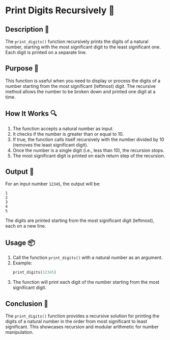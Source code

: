 # Print Digits Recursively 📝

## Description 🎯

The `print_digits()` function recursively prints the digits of a natural number, starting with the most significant digit to the least significant one. Each digit is printed on a separate line.

## Purpose 🎯

This function is useful when you need to display or process the digits of a number starting from the most significant (leftmost) digit.
The recursive method allows the number to be broken down and printed one digit at a time.

## How It Works 🔍

1. The function accepts a natural number as input.
2. It checks if the number is greater than or equal to 10.
3. If true, the function calls itself recursively with the number divided by 10 (removes the least significant digit).
4. Once the number is a single digit (i.e., less than 10), the recursion stops.
5. The most significant digit is printed on each return step of the recursion.

## Output 📜

For an input number `12345`, the output will be:

```
1
2
3
4
5
```

The digits are printed starting from the most significant digit (leftmost), each on a new line.

## Usage 📦

1. Call the function `print_digits()` with a natural number as an argument.
2. Example:
    ```python
    print_digits(12345)
    ```
3. The function will print each digit of the number starting from the most significant digit.

## Conclusion 🚀

The `print_digits()` function provides a recursive solution for printing the digits of a natural number in the order from most significant to least significant.
This showcases recursion and modular arithmetic for number manipulation.
